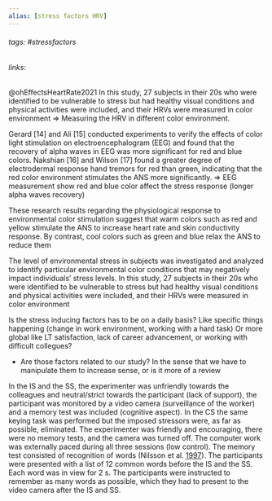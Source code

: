 ```yaml
---
alias: [stress factors HRV]
---
```

###### tags: #stressfactors  
###### links:  

@ohEffectsHeartRate2021
 In this study, 27 subjects in their 20s who were identified to be vulnerable to stress but had healthy visual conditions and physical activities were included, and their HRVs were measured in color environment
=> Measuring the HRV in different color environment.

Gerard [14] and Ali [15] conducted experiments to verify the effects of color light stimulation on electroencephalogram (EEG) and found that the recovery of alpha waves in EEG was more significant for red and blue colors. Nakshian [16] and Wilson [17] found a greater degree of electrodermal response hand tremors for red than green, indicating that the red color environment stimulates the ANS more significantly.
=> EEG  measurement show red and blue color affect the stress response (longer alpha waves recovery)

These research results regarding the physiological response to environmental color stimulation suggest that warm colors such as red and yellow stimulate the ANS to increase heart rate and skin conductivity response. By contrast, cool colors such as green and blue relax the ANS to reduce them




The level of environmental stress in subjects was investigated and analyzed to identify particular environmental color conditions that may negatively impact individuals’ stress levels. In this study, 27 subjects in their 20s who were identified to be vulnerable to stress but had healthy visual conditions and physical activities were included, and their HRVs were measured in color environment

Is the stress inducing factors has to be on a daily basis? Like specific things happening (change in work environment, working with a hard task) Or more global like LT satisfaction, lack of career advancement, or working with difficult collegues?
- Are those factors related to our study? In the sense that we have to manipulate them to increase sense, or is it more of a review


In the IS and the SS, the experimenter was unfriendly towards the colleagues and neutral/strict towards the participant (lack of support), the participant was monitored by a video camera (surveillance of the worker) and a memory test was included (cognitive aspect). In the CS the same keying task was performed but the imposed stressors were, as far as possible, eliminated. The experimenter was friendly and encouraging, there were no memory tests, and the camera was turned off. The computer work was externally paced during all three sessions (low control). The memory test consisted of recognition of words (Nilsson et al. [1997](https://link.springer.com/article/10.1007/s00421-004-1055-z#ref-CR30 "Nilsson LG, Baeckman L, Erngrund K, Nyberg L, Adolfsson R, Bucht G, Karlsson S, Widing M, Winblad B (1997) The Betula Prospective Cohort study: memory, health, and aging. Aging Neuropsychol Cogn 1:1–32")). The participants were presented with a list of 12 common words before the IS and the SS. Each word was in view for 2 s. The participants were instructed to remember as many words as possible, which they had to present to the video camera after the IS and SS.